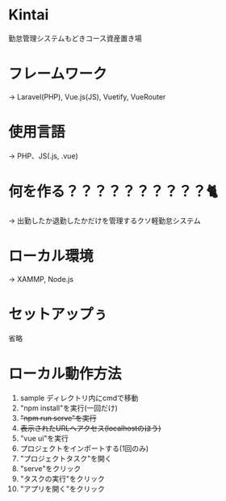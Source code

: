 # Kintai
勤怠管理システムもどきコース資産置き場

# フレームワーク
→ Laravel(PHP), Vue.js(JS), Vuetify, VueRouter

# 使用言語
→ PHP、JS(.js, .vue)

# 何を作る？？？？？？？？？？🐈
→ 出勤したか退勤したかだけを管理するクソ軽勤怠システム

# ローカル環境
→ XAMMP, Node.js

# セットアップぅ
省略

# ローカル動作方法
1. sample ディレクトリ内にcmdで移動
2. "npm install"を実行(一回だけ)
3. ~~"npm run serve"を実行~~
4. ~~表示されたURLへアクセス(localhostのほう)~~
1. "vue ui"を実行
1. プロジェクトをインポートする(1回のみ)
1. "プロジェクトタスク"を開く
1. "serve"をクリック
1. "タスクの実行"をクリック
1. "アプリを開く"をクリック